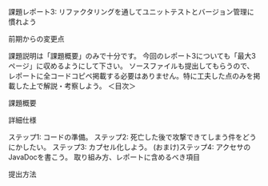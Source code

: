 課題レポート3: リファクタリングを通してユニットテストとバージョン管理に慣れよう

前期からの変更点

課題説明は「課題概要」のみで十分です。
今回のレポート3についても「最大3ページ」に収めるようにして下さい。
ソースファイルも提出してもらうので、レポートに全コードコピペ掲載する必要はありません。特に工夫した点のみを掲載した上で解説・考察しよう。
＜目次＞

課題概要

詳細仕様

ステップ1: コードの準備。
ステップ2: 死亡した後で攻撃できてしまう件をどうにかしたい。
ステップ3: カプセル化しよう。
(おまけ)ステップ4: アクセサのJavaDocを書こう。
取り組み方、レポートに含めるべき項目

提出方法

